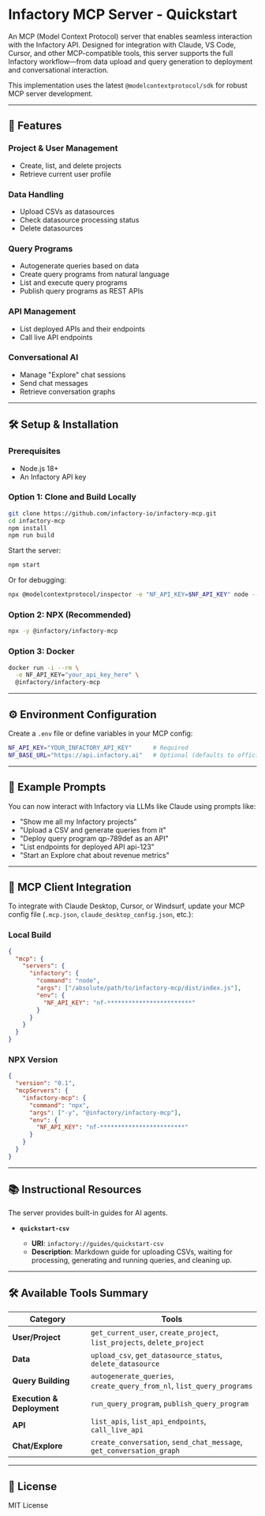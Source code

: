 # Infactory MCP Server - Quickstart

An MCP (Model Context Protocol) server that enables seamless interaction with the Infactory API. Designed for integration with Claude, VS Code, Cursor, and other MCP-compatible tools, this server supports the full Infactory workflow—from data upload and query generation to deployment and conversational interaction.

This implementation uses the latest `@modelcontextprotocol/sdk` for robust MCP server development.

---

## 🚀 Features

### Project & User Management

- Create, list, and delete projects
- Retrieve current user profile

### Data Handling

- Upload CSVs as datasources
- Check datasource processing status
- Delete datasources

### Query Programs

- Autogenerate queries based on data
- Create query programs from natural language
- List and execute query programs
- Publish query programs as REST APIs

### API Management

- List deployed APIs and their endpoints
- Call live API endpoints

### Conversational AI

- Manage "Explore" chat sessions
- Send chat messages
- Retrieve conversation graphs

---

## 🛠️ Setup & Installation

### Prerequisites

- Node.js 18+
- An Infactory API key

### Option 1: Clone and Build Locally

```bash
git clone https://github.com/infactory-io/infactory-mcp.git
cd infactory-mcp
npm install
npm run build
````

Start the server:

```bash
npm start
```

Or for debugging:

```bash
npx @modelcontextprotocol/inspector -e "NF_API_KEY=$NF_API_KEY" node -- dist/index.js
```

### Option 2: NPX (Recommended)

```bash
npx -y @infactory/infactory-mcp
```

### Option 3: Docker

```bash
docker run -i --rm \
  -e NF_API_KEY="your_api_key_here" \
  @infactory/infactory-mcp
```

---

## ⚙️ Environment Configuration

Create a `.env` file or define variables in your MCP config:

```bash
NF_API_KEY="YOUR_INFACTORY_API_KEY"      # Required
NF_BASE_URL="https://api.infactory.ai"   # Optional (defaults to official API)
```

---

## 🧠 Example Prompts

You can now interact with Infactory via LLMs like Claude using prompts like:

- "Show me all my Infactory projects"
- "Upload a CSV and generate queries from it"
- "Deploy query program qp-789def as an API"
- "List endpoints for deployed API api-123"
- "Start an Explore chat about revenue metrics"

---

## 🧩 MCP Client Integration

To integrate with Claude Desktop, Cursor, or Windsurf, update your MCP config file (`.mcp.json`, `claude_desktop_config.json`, etc.):

### Local Build

```json
{
  "mcp": {
    "servers": {
      "infactory": {
        "command": "node",
        "args": ["/absolute/path/to/infactory-mcp/dist/index.js"],
        "env": {
          "NF_API_KEY": "nf-************************"
        }
      }
    }
  }
}
```

### NPX Version

```json
{
  "version": "0.1",
  "mcpServers": {
    "infactory-mcp": {
      "command": "npx",
      "args": ["-y", "@infactory/infactory-mcp"],
      "env": {
        "NF_API_KEY": "nf-************************"
      }
    }
  }
}
```

---

## 📚 Instructional Resources

The server provides built-in guides for AI agents.

- **`quickstart-csv`**

  - **URI**: `infactory://guides/quickstart-csv`
  - **Description**: Markdown guide for uploading CSVs, waiting for processing, generating and running queries, and cleaning up.

---

## 🛠 Available Tools Summary

| Category                   | Tools                                                                   |
| -------------------------- | ----------------------------------------------------------------------- |
| **User/Project**           | `get_current_user`, `create_project`, `list_projects`, `delete_project` |
| **Data**                   | `upload_csv`, `get_datasource_status`, `delete_datasource`              |
| **Query Building**         | `autogenerate_queries`, `create_query_from_nl`, `list_query_programs`   |
| **Execution & Deployment** | `run_query_program`, `publish_query_program`                            |
| **API**                    | `list_apis`, `list_api_endpoints`, `call_live_api`                      |
| **Chat/Explore**           | `create_conversation`, `send_chat_message`, `get_conversation_graph`    |

---

## 📄 License

MIT License
